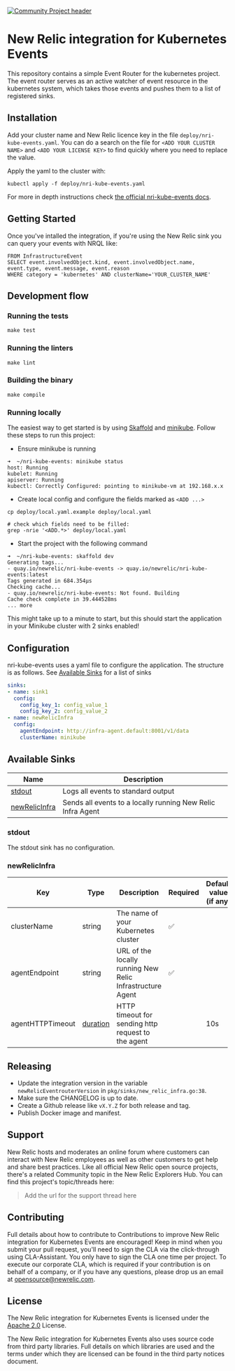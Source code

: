 [![Community Project header](https://github.com/newrelic/open-source-office/raw/master/examples/categories/images/Community_Project.png)](https://github.com/newrelic/open-source-office/blob/master/examples/categories/index.md#community-project)

# New Relic integration for Kubernetes Events

This repository contains a simple Event Router for the kubernetes project.
The event router serves as an active watcher of event resource in the kubernetes system,
which takes those events and pushes them to a list of registered sinks.

## Installation

Add your cluster name and New Relic licence key in the file
`deploy/nri-kube-events.yaml`. You can do a search on the file for `<ADD YOUR
CLUSTER NAME>` and `<ADD YOUR LICENSE KEY>` to find quickly where you need to
replace the value.

Apply the yaml to the cluster with:

```
kubectl apply -f deploy/nri-kube-events.yaml
```

For more in depth instructions check [the official nri-kube-events
docs](https://docs.newrelic.com/docs/integrations/kubernetes-integration/kubernetes-events/install-kubernetes-events-integration).

## Getting Started

Once you've intalled the integration, if you're using the New Relic sink you
can query your events with NRQL like:

```
FROM InfrastructureEvent
SELECT event.involvedObject.kind, event.involvedObject.name, event.type, event.message, event.reason
WHERE category = 'kubernetes' AND clusterName='YOUR_CLUSTER_NAME'
```

## Development flow

### Running the tests

`make test`

### Running the linters

`make lint`

### Building the binary

`make compile`

### Running locally

The easiest way to get started is by using [Skaffold](https://skaffold.dev) and [minikube](https://kubernetes.io/docs/setup/learning-environment/minikube/).
Follow these steps to run this project:

 - Ensure minikube is running
```shell script
➜  ~/nri-kube-events: minikube status
host: Running
kubelet: Running
apiserver: Running
kubectl: Correctly Configured: pointing to minikube-vm at 192.168.x.x
```
 - Create local config and configure the fields marked as `<ADD ...>`

```shell script
cp deploy/local.yaml.example deploy/local.yaml

# check which fields need to be filled:
grep -nrie '<ADD.*>' deploy/local.yaml
```

 - Start the project with the following command

 ```shell script
➜  ~/nri-kube-events: skaffold dev
Generating tags...
 - quay.io/newrelic/nri-kube-events -> quay.io/newrelic/nri-kube-events:latest
Tags generated in 684.354µs
Checking cache...
 - quay.io/newrelic/nri-kube-events: Not found. Building
Cache check complete in 39.444528ms
... more
```

This might take up to a minute to start, but this should start the application in your Minikube cluster with 2 sinks enabled!

## Configuration

nri-kube-events uses a yaml file to configure the application. The structure is as follows. See [Available Sinks](#available-sinks) for a list of sinks

```yaml
sinks:
- name: sink1
  config:
    config_key_1: config_value_1
    config_key_2: config_value_2
- name: newRelicInfra
  config:
    agentEndpoint: http://infra-agent.default:8001/v1/data
    clusterName: minikube
```

## Available Sinks

| Name                            | Description                                                 |
| ------------------------------- | ----------------------------------------------------------- |
| [stdout](#stdout)               | Logs all events to standard output                          |
| [newRelicInfra](#newRelicInfra) | Sends all events to a locally running New Relic Infra Agent |


### stdout

The stdout sink has no configuration.

### newRelicInfra

| Key              | Type                                                   | Description                                               | Required | Default value (if any) |     |
| ---------------- | ------------------------------------------------------ | --------------------------------------------------------- | -------- | ---------------------- | --- |
| clusterName      | string                                                 | The name of your Kubernetes cluster                       | ✅        |                        |     |
| agentEndpoint    | string                                                 | URL of the locally running New Relic Infrastructure Agent | ✅        |                        |     |
| agentHTTPTimeout | [duration](https://golang.org/pkg/time/#ParseDuration) | HTTP timeout for sending http request to the agent        |          | 10s                    |     |

## Releasing

- Update the integration version in the variable `newRelicEventrouterVersion`
  in `pkg/sinks/new_relic_infra.go:38`.
- Make sure the CHANGELOG is up to date.
- Create a Github release like `vX.Y.Z` for both release and tag.
- Publish Docker image and manifest.

## Support

New Relic hosts and moderates an online forum where customers can interact with
New Relic employees as well as other customers to get help and share best
practices. Like all official New Relic open source projects, there's a related
Community topic in the New Relic Explorers Hub. You can find this project's
topic/threads here:

>Add the url for the support thread here

## Contributing
Full details about how to contribute to Contributions to improve New Relic
integration for Kubernetes Events are encouraged! Keep in mind when you submit
your pull request, you'll need to sign the CLA via the click-through using
CLA-Assistant. You only have to sign the CLA one time per project.  To execute
our corporate CLA, which is required if your contribution is on behalf of a
company, or if you have any questions, please drop us an email at
opensource@newrelic.com.

## License
The New Relic integration for Kubernetes Events is licensed under the [Apache
2.0](http://apache.org/licenses/LICENSE-2.0.txt) License.

The New Relic integration for Kubernetes Events also uses source code from
third party libraries. Full details on which libraries are used and the terms
under which they are licensed can be found in the third party notices document.
